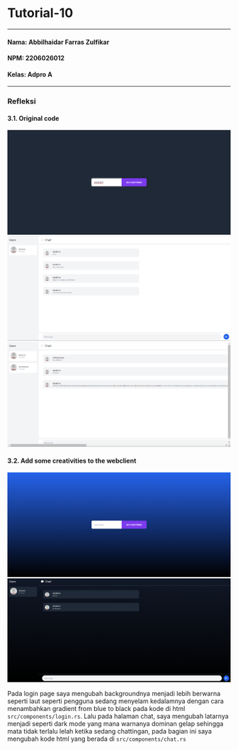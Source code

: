 # Tutorial-10
---
#### Nama: Abbilhaidar Farras Zulfikar
#### NPM: 2206026012
#### Kelas: Adpro A
---
### Refleksi
#### 3.1. Original code
![](assets/images/image1.png) <br>
![](assets/images/image2.png) <br>
![](assets/images/image3.png) <br>

#### 3.2. Add some creativities to the webclient
![](assets/images/image4.png) <br>
![](assets/images/image5.png) <br>

Pada login page saya mengubah backgroundnya menjadi lebih berwarna seperti laut seperti pengguna sedang menyelam kedalamnya dengan cara menambahkan gradient from blue to black pada kode di html <code>src/components/login.rs</code>. Lalu pada halaman chat, saya mengubah latarnya menjadi seperti dark mode yang mana warnanya dominan gelap sehingga mata tidak terlalu lelah ketika sedang chattingan, pada bagian ini saya mengubah kode html yang berada di <code>src/components/chat.rs</code>